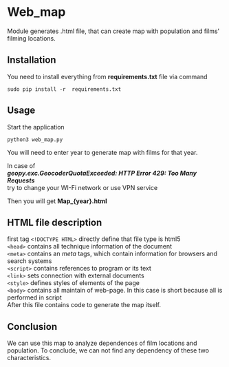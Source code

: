 # Web_map

Module generates .html file, that can create map with population and films' filming locations.

<h2>Installation</h2>

You need to install everything from <b>requirements.txt</b> file via command
~~~~
sudo pip install -r  requirements.txt
~~~~
<h2>Usage<br></h2>

Start the application<br>
~~~~
python3 web_map.py
~~~~
You will need to enter year to generate map with films for that year.

In case of<br><i>__geopy.exc.GeocoderQuotaExceeded: HTTP Error 429: Too Many Requests__</i><br>
try to change your WI-Fi network or use VPN service

Then you will get <b>Map_{year}.html</b>

<h2> HTML file description<br></h2>

first tag `<!DOCTYPE HTML>` directly define that file type is html5<br>
`<head>` contains all technique information of the document<br>
`<meta>` contains an <i>meta</i> tags, which contain information for browsers and search systems<br> 
`<script>` contains references to program or its text<br>
`<link>`  sets connection with external documents<br>
`<style>` defines styles of elements of the page<br>
`<body>` contains all maintain of web-page. In this case is short because all is performed in script<br>
After this file contains code to generate the map itself.

<h2> Conclusion<br></h2>
We can use this map to analyze dependences of film locations and population. To conclude, we can not find any dependency of these two characteristics.
